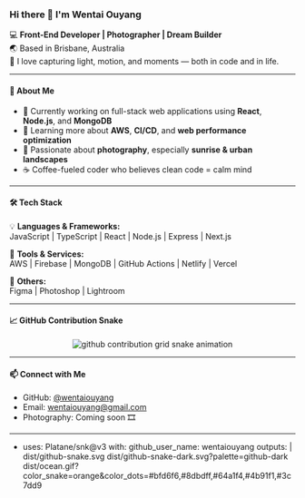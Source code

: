 ### Hi there 👋 I'm Wentai Ouyang  

💻 **Front-End Developer | Photographer | Dream Builder**  
🌏 Based in Brisbane, Australia  
📸 I love capturing light, motion, and moments — both in code and in life.  

---

#### 🚀 About Me  
- 🔭 Currently working on full-stack web applications using **React**, **Node.js**, and **MongoDB**  
- 🌱 Learning more about **AWS**, **CI/CD**, and **web performance optimization**  
- 🎨 Passionate about **photography**, especially **sunrise & urban landscapes**  
- ☕ Coffee-fueled coder who believes clean code = calm mind  

---

#### 🛠️ Tech Stack  
💡 **Languages & Frameworks:**  
JavaScript | TypeScript | React | Node.js | Express | Next.js  

🧰 **Tools & Services:**  
AWS | Firebase | MongoDB | GitHub Actions | Netlify | Vercel  

🎨 **Others:**  
Figma | Photoshop | Lightroom  

---

#### 📈 GitHub Contribution Snake  
<p align="center">
  <img src="https://raw.githubusercontent.com/wentaiouyang/wentaiouyang/output/github-contribution-grid-snake.svg" alt="github contribution grid snake animation">
</p>

---

#### 📫 Connect with Me  
- GitHub: [@wentaiouyang](https://github.com/wentaiouyang)  
- Email: wentaiouyang@gmail.com  
- Photography: Coming soon 🎞️  

---

<!-- GitHub Snake Action -->
- uses: Platane/snk@v3
  with:
    github_user_name: wentaiouyang
    outputs: |
      dist/github-snake.svg
      dist/github-snake-dark.svg?palette=github-dark
      dist/ocean.gif?color_snake=orange&color_dots=#bfd6f6,#8dbdff,#64a1f4,#4b91f1,#3c7dd9
